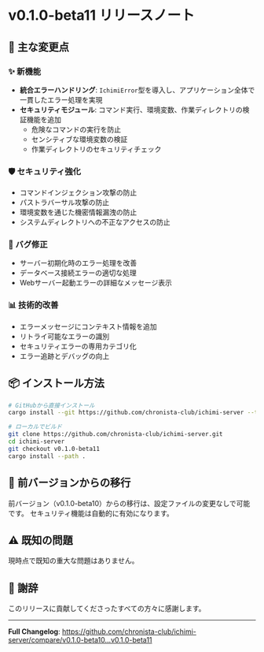 # v0.1.0-beta11 リリースノート

## 🎯 主な変更点

### ✨ 新機能
- **統合エラーハンドリング**: `IchimiError`型を導入し、アプリケーション全体で一貫したエラー処理を実現
- **セキュリティモジュール**: コマンド実行、環境変数、作業ディレクトリの検証機能を追加
  - 危険なコマンドの実行を防止
  - センシティブな環境変数の検証
  - 作業ディレクトリのセキュリティチェック

### 🛡️ セキュリティ強化
- コマンドインジェクション攻撃の防止
- パストラバーサル攻撃の防止
- 環境変数を通じた機密情報漏洩の防止
- システムディレクトリへの不正なアクセスの防止

### 🐛 バグ修正
- サーバー初期化時のエラー処理を改善
- データベース接続エラーの適切な処理
- Webサーバー起動エラーの詳細なメッセージ表示

### 📊 技術的改善
- エラーメッセージにコンテキスト情報を追加
- リトライ可能なエラーの識別
- セキュリティエラーの専用カテゴリ化
- エラー追跡とデバッグの向上

## 📦 インストール方法

```bash
# GitHubから直接インストール
cargo install --git https://github.com/chronista-club/ichimi-server --tag v0.1.0-beta11

# ローカルでビルド
git clone https://github.com/chronista-club/ichimi-server.git
cd ichimi-server
git checkout v0.1.0-beta11
cargo install --path .
```

## 🔄 前バージョンからの移行

前バージョン（v0.1.0-beta10）からの移行は、設定ファイルの変更なしで可能です。
セキュリティ機能は自動的に有効になります。

## ⚠️ 既知の問題

現時点で既知の重大な問題はありません。

## 🙏 謝辞

このリリースに貢献してくださったすべての方々に感謝します。

---

**Full Changelog**: https://github.com/chronista-club/ichimi-server/compare/v0.1.0-beta10...v0.1.0-beta11
